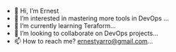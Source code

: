 - 👋 Hi, I’m Ernest
- 👀 I’m interested in mastering more tools in DevOps ...
- 🌱 I’m currently learning Teraform...
- 💞️ I’m looking to collaborate on DevOps projects...
- 📫 How to reach me? ernestyarro@gmail.com...

<!---
eliseeyarro/eliseeyarro is a ✨ special ✨ repository because its `README.md` (this file) appears on your GitHub profile.
You can click the Preview link to take a look at your changes.
--->

